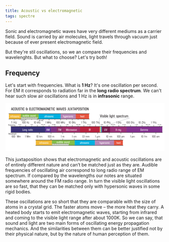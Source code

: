 ```yaml
---
title: Acoustic vs electromagnetic
tags: spectre
---
```




Sonic and electromagnetic waves have very different mediums as a carrier field. Sound is carried by air molecules, light travels through vacuum just because of ever present electromagnetic field.

But they're stil oscillations, so we an compare their frequencies and wavelenghts. But what to choose? Let's try both!

## Frequency

Let's start with frequencies. What is **1 Hz**? It's one oscillation per second. For EM it corresponds to radiation far in the **long radio spectrum**. We can't hear such slow air oscillations and 1 Hz is in **infrasonic** range.

![](./em-acoustic.svg)

This juxtaposition shows that electromagnetic and acoustic oscillations are of entirely different nature and can’t be matched just as they are. Audible frequencies of oscillating air correspond to long radio range of EM spectrum. If compared by the wavelengths our notes are situated somewhere around the FM radio range. In turn the visible light oscillations are so fast, that they can be matched only with hypersonic waves in some rigid bodies.

These oscillations are so short that they are comparable with the size of atoms in a crystal grid. The faster atoms move – the more heat they carry. A heated body starts to emit electromagnetic waves, starting from infrared and coming to the visible light range after about 1000K. So we can say, that sound and light are two main forms of oscillating energy propagation mechanics. And the similarities between them can be better justified not by their physical nature, but by the nature of human perception of them.
